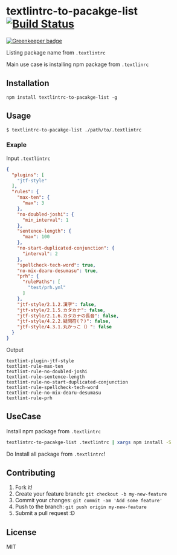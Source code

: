 # textlintrc-to-pacakge-list [![Build Status](https://travis-ci.org/textlint/textlintrc-to-pacakge-list.svg?branch=master)](https://travis-ci.org/textlint/textlintrc-to-pacakge-list)

[![Greenkeeper badge](https://badges.greenkeeper.io/textlint/textlintrc-to-pacakge-list.svg)](https://greenkeeper.io/)

Listing package name from `.textlintrc`

Main use case is installing npm package from `.textlinrc`

## Installation

    npm install textlintrc-to-pacakge-list -g

## Usage

    $ textlintrc-to-pacakge-list ./path/to/.textlintrc

### Exaple

Input `.textlintrc`

```json
{
  "plugins": [
    "jtf-style"
  ],
  "rules": {
    "max-ten": {
      "max": 3
    },
    "no-doubled-joshi": {
      "min_interval": 1
    },
    "sentence-length": {
      "max": 100
    },
    "no-start-duplicated-conjunction": {
      "interval": 2
    },
    "spellcheck-tech-word": true,
    "no-mix-dearu-desumasu": true,
    "prh": {
      "rulePaths": [
        "test/prh.yml"
      ]
    },
    "jtf-style/2.1.2.漢字": false,
    "jtf-style/2.1.5.カタカナ": false,
    "jtf-style/2.1.6.カタカナの長音": false,
    "jtf-style/4.2.2.疑問符(？)": false,
    "jtf-style/4.3.1.丸かっこ（）": false
  }
}
```

Output

```
textlint-plugin-jtf-style
textlint-rule-max-ten
textlint-rule-no-doubled-joshi
textlint-rule-sentence-length
textlint-rule-no-start-duplicated-conjunction
textlint-rule-spellcheck-tech-word
textlint-rule-no-mix-dearu-desumasu
textlint-rule-prh
```

## UseCase

Install npm package from `.textlintrc`

```sh
textlintrc-to-pacakge-list .textlintrc | xargs npm install -S
```

Do Install all package from `.textlintrc`!

## Contributing

1. Fork it!
2. Create your feature branch: `git checkout -b my-new-feature`
3. Commit your changes: `git commit -am 'Add some feature'`
4. Push to the branch: `git push origin my-new-feature`
5. Submit a pull request :D

## License

MIT